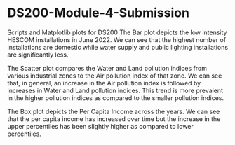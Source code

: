 # DS200-Module-4-Submission
Scripts and Matplotlib plots for DS200
The Bar plot depicts the low intensity HESCOM installations in June 2022. We can see that the highest number of installations are domestic while water supply and public lighting installations are significantly less.

The Scatter plot compares the Water and Land pollution indices from various industrial zones to the Air pollution index of that zone. We can see that, in general, an increase in the Air pollution index is followed by increases in Water and Land pollution indices. This trend is more prevalent in the higher pollution indices as compared to the smaller pollution indices.

The Box plot depicts the Per Capita Income across the years. We can see that the per capita income has increased over time but the increase in the upper percentiles has been slightly higher as compared to lower percentiles.
